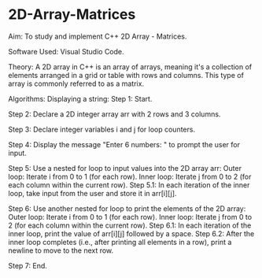 # 2D-Array-Matrices


Aim:
To study and implement C++ 2D Array - Matrices.

Software Used:
Visual Studio Code.

Theory:
A 2D array in C++ is an array of arrays, meaning it's a collection of elements arranged in a grid or table with rows and columns. This type of array is commonly referred to as a matrix.


Algorithms:
Displaying a string:
Step 1: Start.

Step 2: Declare a 2D integer array arr with 2 rows and 3 columns.

Step 3: Declare integer variables i and j for loop counters.

Step 4: Display the message "Enter 6 numbers: " to prompt the user for input.

Step 5: Use a nested for loop to input values into the 2D array arr:
Outer loop: Iterate i from 0 to 1 (for each row).
Inner loop: Iterate j from 0 to 2 (for each column within the current row).
Step 5.1: In each iteration of the inner loop, take input from the user and store it in arr[i][j].

Step 6: Use another nested for loop to print the elements of the 2D array:
Outer loop: Iterate i from 0 to 1 (for each row).
Inner loop: Iterate j from 0 to 2 (for each column within the current row).
Step 6.1: In each iteration of the inner loop, print the value of arr[i][j] followed by a space.
Step 6.2: After the inner loop completes (i.e., after printing all elements in a row), print a newline to move to the next row.

Step 7: End.
